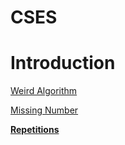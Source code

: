 # CSES

# Introduction

[Weird Algorithm](https://www.notion.so/Weird-Algorithm-20027dbc5fa546b6bbd3110a2df8ca6f?pvs=21)

[Missing Number](https://www.notion.so/Missing-Number-b556423296e742699286fbbb85e2d8ba?pvs=21)

[**Repetitions**](https://www.notion.so/Repetitions-4a27f32771f446eaa56bda05dbb3bfdf?pvs=21)